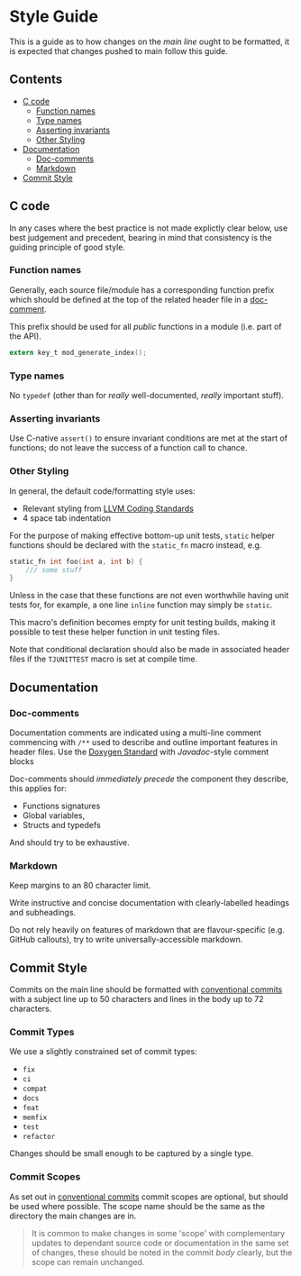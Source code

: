 <!-- This is very much a brief set of notes for myself to track progress on the
project as it develops -->

# Style Guide

This is a guide as to how changes on the *main line* ought to be formatted,
it is expected that changes pushed to main follow this guide.

## Contents
- [C code](#c-code)
    - [Function names](#function-names)
    - [Type names](#type-names)
    - [Asserting invariants](#asserting-invariants)
    - [Other Styling](#other-styling)
- [Documentation](#documentation)
    - [Doc-comments](#doc-comments)
    - [Markdown](#markdown)
- [Commit Style](#commit-style)

## C code

In any cases where the best practice is not made explictly clear below, use
best judgement and precedent, bearing in mind that consistency is the guiding
principle of good style.

### Function names

Generally, each source file/module has a corresponding function prefix which
should be defined at the top of the related header file in a
[doc-comment](#doc-comment).

This prefix should be used for all *public* functions in a module (i.e. part
of the API).

```c
extern key_t mod_generate_index();
```

### Type names

No `typedef` (other than for *really* well-documented, *really* important
stuff).

### Asserting invariants

Use C-native `assert()` to ensure invariant conditions are met at the start of
functions; do not leave the success of a function call to chance.

### Other Styling

In general, the default code/formatting style uses:
- Relevant styling from [LLVM Coding Standards](https://llvm.org/docs/CodingStandards.html)
- 4 space tab indentation

For the purpose of making effective bottom-up unit tests, `static` helper
functions should be declared with the `static_fn` macro instead, e.g.

```c
static_fn int foo(int a, int b) {
    /// some stuff
}
```

Unless in the case that these functions are not even worthwhile having unit
tests for, for example, a one line `inline` function may simply be `static`.

This macro's definition becomes empty for unit testing builds, making it
possible to test these helper function in unit testing files.

Note that conditional declaration should also be made in associated header
files if the `TJUNITTEST` macro is set at compile time.

## Documentation

### Doc-comments

Documentation comments are indicated using a multi-line comment commencing
with `/**` used to describe and outline important features in header files.
Use the [Doxygen Standard](https://www.doxygen.nl/manual/docblocks.html) with *Javadoc*-style comment blocks

Doc-comments should *immediately precede* the component they describe, this applies for:

- Functions signatures
- Global variables, 
- Structs and typedefs

And should try to be exhaustive.

### Markdown

Keep margins to an 80 character limit.

Write instructive and concise documentation with clearly-labelled headings and
subheadings.

Do not rely heavily on features of markdown that are flavour-specific (e.g.
GitHub callouts), try to write universally-accessible markdown.

## Commit Style

Commits on the main line should be formatted with
[conventional commits](conventional-commits.org/) with a subject line up to 50
characters and lines in the body up to 72 characters.

### Commit Types

We use a slightly constrained set of commit types:

- `fix`
- `ci`
- `compat`
- `docs`
- `feat`
- `memfix`
- `test`
- `refactor`

Changes should be small enough to be captured by a single type.

### Commit Scopes

As set out in [conventional commits](conventional-commits.org/) commit scopes
are optional, but should be used where possible. The scope name should be the
same as the directory the main changes are in.

> It is common to make changes in some 'scope' with complementary updates to
> dependant source code or documentation in the same set of changes, these
> should be noted in the commit *body* clearly, but the scope can remain
> unchanged.
